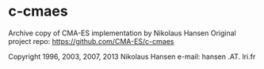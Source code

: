 # c-cmaes

Archive copy of CMA-ES implementation by Nikolaus Hansen
Original project repo: https://github.com/CMA-ES/c-cmaes

Copyright 1996, 2003, 2007, 2013 Nikolaus Hansen
e-mail: hansen .AT. lri.fr
